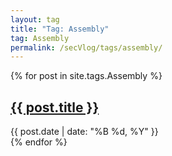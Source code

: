 ```yaml
---
layout: tag
title: "Tag: Assembly"
tag: Assembly
permalink: /secVlog/tags/assembly/
---
```


{% for post in site.tags.Assembly %}
<article class="post">
    <h2><a href="{{ post.url }}">{{ post.title }}</a></h2>
    <div class="post-meta">
        <span class="date">{{ post.date | date: "%B %d, %Y" }}</span>
    </div>
</article>
{% endfor %}
